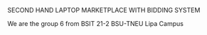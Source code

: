 SECOND HAND LAPTOP MARKETPLACE WITH BIDDING SYSTEM

We are the group 6 from BSIT 21-2 BSU-TNEU Lipa Campus
